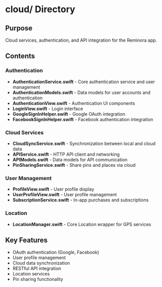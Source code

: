 # cloud/ Directory

## Purpose
Cloud services, authentication, and API integration for the Reminora app.

## Contents

### Authentication
- **AuthenticationService.swift** - Core authentication service and user management
- **AuthenticationModels.swift** - Data models for user accounts and authentication
- **AuthenticationView.swift** - Authentication UI components
- **LoginView.swift** - Login interface
- **GoogleSignInHelper.swift** - Google OAuth integration
- **FacebookSignInHelper.swift** - Facebook authentication integration

### Cloud Services
- **CloudSyncService.swift** - Synchronization between local and cloud data
- **APIService.swift** - HTTP API client and networking
- **APIModels.swift** - Data models for API communication
- **PinSharingService.swift** - Share pins and places via cloud

### User Management
- **ProfileView.swift** - User profile display
- **UserProfileView.swift** - User profile management
- **SubscriptionService.swift** - In-app purchases and subscriptions

### Location
- **LocationManager.swift** - Core Location wrapper for GPS services

## Key Features
- OAuth authentication (Google, Facebook)
- User profile management
- Cloud data synchronization
- RESTful API integration
- Location services
- Pin sharing functionality